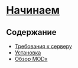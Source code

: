 # [Начинаем](./Getting-Started.md)

## Содержание

* [Требования к серверу](./Server-Requirements)
* [Установка](./Installation)
* [Обзор MODx](./An-Overview-of-MODX)